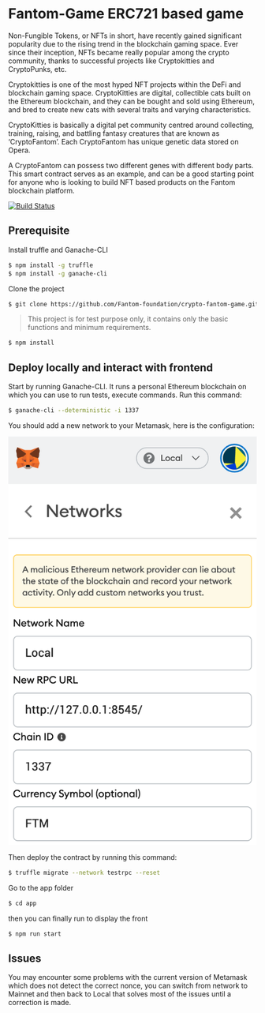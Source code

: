 # Fantom-Game ERC721 based game

Non-Fungible Tokens, or NFTs in short, have recently gained significant popularity due to the rising trend in the blockchain gaming space. Ever since their inception, NFTs became really popular among the crypto community, thanks to successful projects like Cryptokitties and CryptoPunks, etc.

Cryptokitties is one of the most hyped NFT projects within the DeFi and blockchain gaming space. CryptoKitties are digital, collectible cats built on the Ethereum blockchain, and they can be bought and sold using Ethereum, and bred to create new cats with several traits and varying characteristics.

CryptoKitties is basically a digital pet community centred around collecting, training, raising, and battling fantasy creatures that are known as ‘CryptoFantom’. Each CryptoFantom has unique genetic data stored on Opera. 

A CryptoFantom can possess two different genes with different body parts. This smart contract serves as an example, and can be a good starting point for anyone who is looking to build NFT based products on the Fantom blockchain platform. 

[![Build Status](https://travis-ci.org/joemccann/dillinger.svg?branch=master)](https://travis-ci.org/joemccann/dillinger)

## Prerequisite

Install truffle and Ganache-CLI
```sh
$ npm install -g truffle
$ npm install -g ganache-cli
```

Clone the project
```sh
$ git clone https://github.com/Fantom-foundation/crypto-fantom-game.git
```

> This project is for test purpose only, it contains only the basic functions and minimum requirements.

```sh
$ npm install
```

## Deploy locally and interact with frontend

Start by running Ganache-CLI. It runs a personal Ethereum blockchain on which you can use to run tests, execute commands. Run this command:
```sh
$ ganache-cli --deterministic -i 1337
```

You should add a new network to your Metamask, here is the configuration:

![Metamask Local Network](./public/metamask-config.png)

Then deploy the contract by running this command:
```sh
$ truffle migrate --network testrpc --reset
```

Go to the app folder
```sh
$ cd app
```

then you can finally run to display the front
```sh
$ npm run start
```

## Issues
You may encounter some problems with the current version of Metamask which does not detect the correct nonce,
you can switch from network to Mainnet and then back to Local that solves most of the issues until a correction is made.
